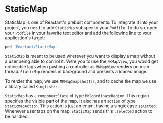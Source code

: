 # StaticMap

StaticMap is one of Reactant's prebuilt components. To integrate it into your project, you need to add `StaticMap` subspec to your `Podfile`. To do so, open your `Podfile` in your favorite text editor and add the following line to your application's target:

```ruby
pod 'Reactant/StaticMap'
```

`StaticMap` is meant to be used wherever you want to display a map without a user being able to control it. Were you to use the `MKMapView`, you would get noticeable lags when pushing a controller as `MKMapView` renders on main thread. `StaticMap` renders in background and presents a loaded image.

To render the map, we use `MKMapSnapshotter`, and to cache the map we use a library called `Kingfisher`.

`StaticMap` has a `componentState` of type `MKCoordinateRegion`. This region specifies the visible part of the map. It also has an `action` of type `StaticMapAction`. This action is just an enum, having a single case `selected`. Whenever user taps on the map, `StaticMap` sends this `.selected` action to be handled.
